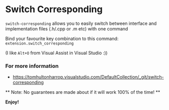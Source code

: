 # Switch Corresponding
 `switch-corresponding` allows you to easily switch between interface and implementation files (.h/.cpp or .m etc) with one command

Bind your favourite key combination to this command: `extension.switch_corresponding`

(I  like `Alt+O` from Visual Assist in Visual Studio :))

### For more information
 * https://tomhultonharrop.visualstudio.com/DefaultCollection/_git/switch-corresponding

** Note: No guarantees are made about if it will work 100% of the time! **

**Enjoy!**
